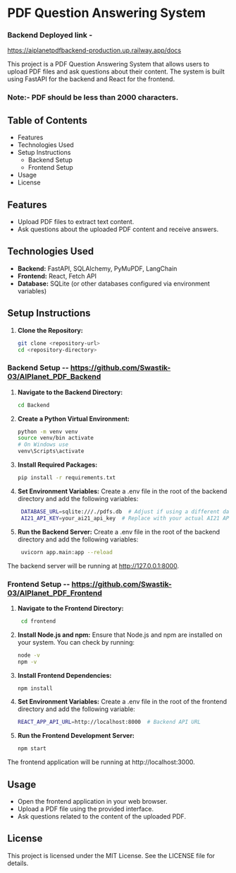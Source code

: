 # PDF Question Answering System
### Backend Deployed link - 
https://aiplanetpdfbackend-production.up.railway.app/docs

This project is a PDF Question Answering System that allows users to upload PDF files and ask questions about their content. The system is built using FastAPI for the backend and React for the frontend.
### Note:- PDF should be less than 2000 characters.
## Table of Contents
* Features
* Technologies Used
* Setup Instructions
  * Backend Setup
  * Frontend Setup
* Usage
* License

## Features
* Upload PDF files to extract text content.
* Ask questions about the uploaded PDF content and receive answers.

## Technologies Used
* **Backend:** FastAPI, SQLAlchemy, PyMuPDF, LangChain
* **Frontend:** React, Fetch API
* **Database:** SQLite (or other databases configured via environment variables)

## Setup Instructions
1. **Clone the Repository:**
   ```bash
   git clone <repository-url>
   cd <repository-directory>
### Backend Setup -- https://github.com/Swastik-03/AIPlanet_PDF_Backend
1. **Navigate to the Backend Directory:**
   ```bash
   cd Backend
2. **Create a Python Virtual Environment:**
   ```bash
   python -m venv venv
   source venv/bin activate  
   # On Windows use 
   venv\Scripts\activate
3. **Install Required Packages:**   

    ```bash
    pip install -r requirements.txt
4. **Set Environment Variables:**
   Create a .env file in the root of the backend directory and add the following variables:   
   ```bash
    DATABASE_URL=sqlite:///./pdfs.db  # Adjust if using a different database
    AI21_API_KEY=your_ai21_api_key  # Replace with your actual AI21 API key
5. **Run the Backend Server:**
   Create a .env file in the root of the backend directory and add the following variables:   
   ```bash
    uvicorn app.main:app --reload
The backend server will be running at http://127.0.0.1:8000.

### Frontend Setup -- https://github.com/Swastik-03/AIPlanet_PDF_Frontend

1. **Navigate to the Frontend Directory:**
   ```bash
    cd frontend
2. **Install Node.js and npm:**
    Ensure that Node.js and npm are installed on your system. You can check by running:
   ```bash
   node -v
   npm -v
3. **Install Frontend Dependencies:**
   ```bash
   npm install
4. **Set Environment Variables:**
    Create a .env file in the root of the frontend directory and add the following variable:
   ```bash
   REACT_APP_API_URL=http://localhost:8000  # Backend API URL
5. **Run the Frontend Development Server:**
   ```bash
   npm start
The frontend application will be running at http://localhost:3000.

## Usage
* Open the frontend application in your web browser.
* Upload a PDF file using the provided interface.
* Ask questions related to the content of the uploaded PDF.

## License
This project is licensed under the MIT License. See the LICENSE file for details.
